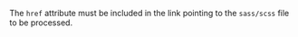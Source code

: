The `href` attribute must be included in the link pointing to the `sass/scss` file to be processed.
